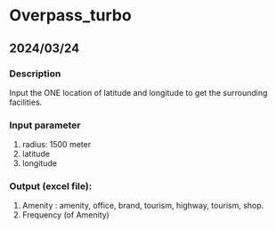 # Overpass_turbo

## 2024/03/24
### Description
Input the ONE location of latitude and longitude to get the surrounding facilities.
### Input parameter
 1. radius: 1500 meter
 2. latitude
 3. longitude
### Output (excel file):
 1. Amenity : amenity, office, brand, tourism, highway, tourism, shop.
 2. Frequency (of Amenity)
